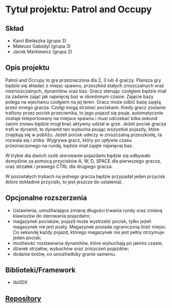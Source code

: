# Tytuł projektu: Patrol and Occupy

## Skład
- Karol Bielaszka (grupa 3) 
- Mateusz Gabzdyl (grupa 3) 
- Jacek Markiewicz (grupa 2)

## Opis projektu
Patrol and Occupy to gra przeznaczona dla 2, 3 lub 4 graczy. Plansza gry będzie się składać z miejsc spawnu, przeszkód stałych zniszczalnych oraz niezniszczalnych, dynamitów oraz baz. Gracz sterując czołgiem będzie miał za zadanie zająć jak najwięcej baz w określonym czasie. Zajęcie bazy polega na wjechaniu czołgiem na jej teren. Gracz może odbić bazę zajętą przez innego gracza. Czołgi mogą strzelać pociskami. Kiedy gracz zostanie trafiony przez pocisk przeciwnika, to jego pojazd się psuje, automatycznie zostaje teleportowany na miejsce spawnu i musi odczekać kilka sekund zanim znowu będzie mogł brać aktywny udział w grze. Jeżeli pocisk gracza trafi w dynamit, to dynamit ten wybucha psując wszystkie pojazdy, które znajdują się w pobliżu. Jeżeli pocisk uderzy w zniszczalną przeszkodę, ta rozwala się i znika. Wygrywa gracz, który po upływie czasu przeznaczonego na rundę, będzie miał zajęte najwięcej baz.

W trybie dla dwóch osób sterowanie pojazdami będzie się odbywało domyślnie za pomocą przycisków A, W, D, SPACE dla pierwszego gracza, oraz strzałek i prawego CTRL dla drugiego gracza.

W pozostałych trybach na jednego gracza będzie przypadał jeden przycisk (które dokładnie przyciski, to jest jeszcze do ustalenia).

## Opcjonalne rozszerzenia
- Ustawienia, umożliwiające zmianę długości trwania rundy oraz zmianę klawiszów do sterowania pojazdami;
- magazynek pocisków, pojazd może wystrzelić pocisk, tylko jeżeli magazynek nie jest pusty. Magazynek posiada ograniczoną ilość miejsc. Co sekundę każdy pojazd, którego magazynek nie jest pełny otrzymuje jeden pocisk;
- możliwość rozstawiania dynamitów, które wybuchają po jakimś czasie;
- dźwiek strzałów, wybuchów oraz zniszczeń pojazdów;
- dodanie botów, co umożliwiłoby granie samemu.

## Biblioteki/Framework
- libGDX

## [Repository](https://github.com/Loloekk/Patrol-and-Occupy)
